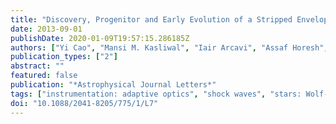 ```yaml
---
title: "Discovery, Progenitor and Early Evolution of a Stripped Envelope Supernova iPTF13bvn"
date: 2013-09-01
publishDate: 2020-01-09T19:57:15.286185Z
authors: ["Yi Cao", "Mansi M. Kasliwal", "Iair Arcavi", "Assaf Horesh", "Paul Hancock", "Stefano Valenti", "S. Bradley Cenko", "S. R. Kulkarni", "Avishay Gal-Yam", "Evgeny Gorbikov", "Eran O. Ofek", "David Sand", "Ofer Yaron", "Melissa Graham", "Jeffrey M. Silverman", "J. Craig Wheeler", "G. H. Marion", "Emma S. Walker", "Paolo Mazzali", "D. Andrew Howell", "K. L. Li", "A. K. H. Kong", "Joshua S. Bloom", "Peter E. Nugent", "Jason Surace", "Frank Masci", "John Carpenter", "Nathalie Degenaar", "Christopher R. Gelino"]
publication_types: ["2"]
abstract: ""
featured: false
publication: "*Astrophysical Journal Letters*"
tags: ["instrumentation: adaptive optics", "shock waves", "stars: Wolf-Rayet", "supernovae: individual: iPTF13bvn", "surveys", "Astrophysics - Solar and Stellar Astrophysics", "Astrophysics - High Energy Astrophysical Phenomena"]
doi: "10.1088/2041-8205/775/1/L7"
---
```


